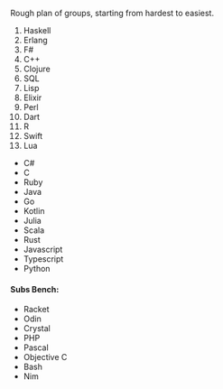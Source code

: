 Rough plan of groups, starting from hardest to easiest.

1. Haskell
2. Erlang
3. F#
4. C++
5. Clojure
6. SQL
7. Lisp
8. Elixir
9. Perl
10. Dart
11. R
12. Swift
13. Lua

* C#
* C 
* Ruby
* Java
* Go 
* Kotlin
* Julia
* Scala
* Rust
* Javascript
* Typescript
* Python

#### Subs Bench:

* Racket
* Odin
* Crystal
* PHP
* Pascal
* Objective C
* Bash
* Nim